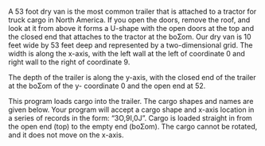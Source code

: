 A 53 foot dry van is the most common trailer that is attached to a tractor for truck cargo in North
America. If you open the doors, remove the roof, and look at it from above it forms a U-shape with the
open doors at the top and the closed end that attaches to the tractor at the boƩom.
Our dry van is 10 feet wide by 53 feet deep and represented by a two-dimensional grid. The width is
along the x-axis, with the left wall at the left of coordinate 0 and right wall to the right of coordinate 9.

The depth of the trailer is along the y-axis, with the closed end of the trailer at the boƩom of the y-
coordinate 0 and the open end at 52.

This program loads cargo into the trailer. The cargo shapes and names are given below. Your
program will accept a cargo shape and x-axis location in a series of records in the form: “3O,9I,0J”.
Cargo is loaded straight in from the open end (top) to the empty end (boƩom). The cargo cannot be
rotated, and it does not move on the x-axis.
